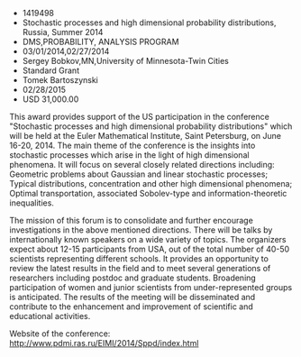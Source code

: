 
* 1419498
* Stochastic processes and high dimensional probability distributions, Russia, Summer 2014
* DMS,PROBABILITY, ANALYSIS PROGRAM
* 03/01/2014,02/27/2014
* Sergey Bobkov,MN,University of Minnesota-Twin Cities
* Standard Grant
* Tomek Bartoszynski
* 02/28/2015
* USD 31,000.00

This award provides support of the US participation in the conference
"Stochastic processes and high dimensional probability distributions" which will
be held at the Euler Mathematical Institute, Saint Petersburg, on June 16-20,
2014. The main theme of the conference is the insights into stochastic processes
which arise in the light of high dimensional phenomena. It will focus on several
closely related directions including: Geometric problems about Gaussian and
linear stochastic processes; Typical distributions, concentration and other high
dimensional phenomena; Optimal transportation, associated Sobolev-type and
information-theoretic inequalities.

The mission of this forum is to consolidate and further encourage investigations
in the above mentioned directions. There will be talks by internationally known
speakers on a wide variety of topics. The organizers expect about 12-15
participants from USA, out of the total number of 40-50 scientists representing
different schools. It provides an opportunity to review the latest results in
the field and to meet several generations of researchers including postdoc and
graduate students. Broadening participation of women and junior scientists from
under-represented groups is anticipated. The results of the meeting will be
disseminated and contribute to the enhancement and improvement of scientific and
educational activities.

Website of the conference: http://www.pdmi.ras.ru/EIMI/2014/Sppd/index.html
